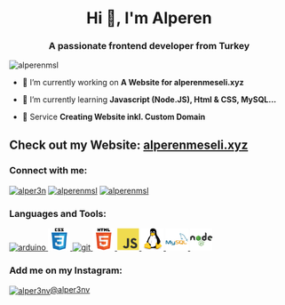 <h1 align="center">Hi 👾, I'm Alperen</h1>
<h3 align="center">A passionate frontend developer from Turkey</h3>

<p align="left"> <img src="https://komarev.com/ghpvc/?username=alperenmsl&label=Profile%20views&color=0e75b6&style=flat" alt="alperenmsl" /> </p>

- 🔭 I’m currently working on **A Website for alperenmeseli.xyz**

- 🌱 I’m currently learning **Javascript (Node.JS), Html & CSS, MySQL...**

- 🛒 Service **Creating Website inkl. Custom Domain**

<h2>Check out my Website: <a href="http://alperenmeseli.xyz">alperenmeseli.xyz</a> </h2>

<h3 align="left">Connect with me:</h3>
<p align="left">
<a href="https://codepen.io/alper3n" target="blank"><img align="center" src="https://raw.githubusercontent.com/rahuldkjain/github-profile-readme-generator/master/src/images/icons/Social/codepen.svg" alt="alper3n" height="30" width="40" /></a>
<a href="https://dev.to/alperenmsl" target="blank"><img align="center" src="https://raw.githubusercontent.com/rahuldkjain/github-profile-readme-generator/master/src/images/icons/Social/devto.svg" alt="alperenmsl" height="30" width="40" /></a>
<a href="https://codesandbox.com/alperenmsl" target="blank"><img align="center" src="https://raw.githubusercontent.com/rahuldkjain/github-profile-readme-generator/master/src/images/icons/Social/codesandbox.svg" alt="alperenmsl" height="30" width="40" /></a>

</p>

<h3 align="left">Languages and Tools:</h3>
<p align="left"> <a href="https://www.arduino.cc/" target="_blank" rel="noreferrer"> <img src="https://cdn.worldvectorlogo.com/logos/arduino-1.svg" alt="arduino" width="40" height="40"/> </a> <a href="https://www.w3schools.com/css/" target="_blank" rel="noreferrer"> <img src="https://raw.githubusercontent.com/devicons/devicon/master/icons/css3/css3-original-wordmark.svg" alt="css3" width="40" height="40"/> </a> <a href="https://git-scm.com/" target="_blank" rel="noreferrer"> <img src="https://www.vectorlogo.zone/logos/git-scm/git-scm-icon.svg" alt="git" width="40" height="40"/> </a> <a href="https://www.w3.org/html/" target="_blank" rel="noreferrer"> <img src="https://raw.githubusercontent.com/devicons/devicon/master/icons/html5/html5-original-wordmark.svg" alt="html5" width="40" height="40"/> </a> <a href="https://developer.mozilla.org/en-US/docs/Web/JavaScript" target="_blank" rel="noreferrer"> <img src="https://raw.githubusercontent.com/devicons/devicon/master/icons/javascript/javascript-original.svg" alt="javascript" width="40" height="40"/> </a> <a href="https://www.linux.org/" target="_blank" rel="noreferrer"> <img src="https://raw.githubusercontent.com/devicons/devicon/master/icons/linux/linux-original.svg" alt="linux" width="40" height="40"/> </a> <a href="https://www.mysql.com/" target="_blank" rel="noreferrer"> <img src="https://raw.githubusercontent.com/devicons/devicon/master/icons/mysql/mysql-original-wordmark.svg" alt="mysql" width="40" height="40"/> </a> <a href="https://nodejs.org" target="_blank" rel="noreferrer"> <img src="https://raw.githubusercontent.com/devicons/devicon/master/icons/nodejs/nodejs-original-wordmark.svg" alt="nodejs" width="40" height="40"/> </a> </p>
<h3 align="left">Add me on my Instagram:</h3>
<p><a href="https://instagram.com/alper3nv" target="blank"><img align="center" src="https://raw.githubusercontent.com/rahuldkjain/github-profile-readme-generator/master/src/images/icons/Social/instagram.svg" alt="alper3nv" height="30" width="40" />@alper3nv</a></p>
